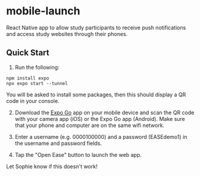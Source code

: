 # mobile-launch

React Native app to allow study participants to receive push notifications and access study websites through their phones.

## Quick Start

1. Run the following:
```
npm install expo
npx expo start --tunnel
```
You will be asked to install some packages, then this should display a QR code in your console.

2. Download the [Expo Go](https://docs.expo.dev/get-started/expo-go/) app on your mobile device and scan the QR code with your camera app (iOS) or the Expo Go app (Android). Make sure that your phone and computer are on the same wifi network.

3. Enter a username (e.g. 0000100000) and a password (EASEdemo1) in the username and password fields.

4. Tap the "Open Ease" button to launch the web app.

Let Sophie know if this doesn't work!
